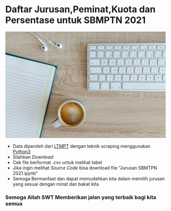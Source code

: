 # Daftar Jurusan,Peminat,Kuota dan Persentase untuk SBMPTN 2021

![Gambar dari unsplash](gambar.jpg "Gambar Hanya Pemanis")

* Data diperoleh dari [LTMPT](https://ltmpt.ac.id/?mid=22) dengan teknik scraping menggunakan [Python3](https://www.python.org/)<br>
* Silahkan *Download*
* Cek file berformat *.csv* untuk melihat tabel
* Jika ingin melihat <em>Source Code</em> bisa download file "Jurusan SBMTPN 2021.ipynb"
* Semoga Bermanfaat dan dapat memudahkan kita dalam memilih jurusan yang sesuai dengan minat dan bakat kita<br>

### Semoga Allah SWT Memberikan jalan yang terbaik bagi kita semua
